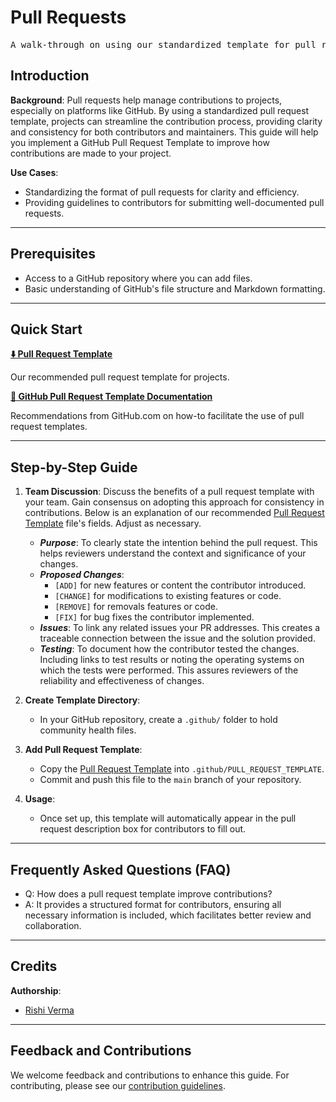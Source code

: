 # Pull Requests

<pre align="center">A walk-through on using our standardized template for pull requests.</pre>

## Introduction

**Background**: Pull requests help manage contributions to projects, especially on platforms like GitHub. By using a standardized pull request template, projects can streamline the contribution process, providing clarity and consistency for both contributors and maintainers. This guide will help you implement a GitHub Pull Request Template to improve how contributions are made to your project.

**Use Cases**:
- Standardizing the format of pull requests for clarity and efficiency.
- Providing guidelines to contributors for submitting well-documented pull requests.

---

## Prerequisites

* Access to a GitHub repository where you can add files.
* Basic understanding of GitHub's file structure and Markdown formatting.

---

## Quick Start

**[⬇️ Pull Request Template](PULL_REQUEST_TEMPLATE)**

Our recommended pull request template for projects.

**[📔 GitHub Pull Request Template Documentation](https://docs.github.com/en/communities/using-templates-to-encourage-useful-issues-and-pull-requests/creating-a-pull-request-template-for-your-repository)**

Recommendations from GitHub.com on how-to facilitate the use of pull request templates.

---

## Step-by-Step Guide

1. **Team Discussion**: Discuss the benefits of a pull request template with your team. Gain consensus on adopting this approach for consistency in contributions. Below is an explanation of our recommended [Pull Request Template](PULL_REQUEST_TEMPLATE) file's fields. Adjust as necessary.
   - ***Purpose***: To clearly state the intention behind the pull request. This helps reviewers understand the context and significance of your changes.
   - ***Proposed Changes***:
      - `[ADD]` for new features or content the contributor introduced.
      - `[CHANGE]` for modifications to existing features or code.
      - `[REMOVE]` for removals features or code.
      - `[FIX]` for bug fixes the contributor implemented.
   - ***Issues***: To link any related issues your PR addresses. This creates a traceable connection between the issue and the solution provided.
   - ***Testing***: To document how the contributor tested the changes. Including links to test results or noting the operating systems on which the tests were performed. This assures reviewers of the reliability and effectiveness of changes.

2. **Create Template Directory**:
   - In your GitHub repository, create a `.github/` folder to hold community health files.

3. **Add Pull Request Template**:
   - Copy the [Pull Request Template](PULL_REQUEST_TEMPLATE) into `.github/PULL_REQUEST_TEMPLATE`.
   - Commit and push this file to the `main` branch of your repository.

4. **Usage**:
   - Once set up, this template will automatically appear in the pull request description box for contributors to fill out.

---

## Frequently Asked Questions (FAQ)

- Q: How does a pull request template improve contributions?
- A: It provides a structured format for contributors, ensuring all necessary information is included, which facilitates better review and collaboration.

---

## Credits 

**Authorship**:
- [Rishi Verma](https://www.github.com/riverma)

---

## Feedback and Contributions

We welcome feedback and contributions to enhance this guide. For contributing, please see our [contribution guidelines](https://nasa-ammos.github.io/slim/docs/contribute/contributing/).
